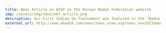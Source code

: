 ```yaml
---
title: News Article on AIGP on the Korean Baduk Federation website
img: /assets/img/news/kbf_article.png
description: Our First Indian Go Tournament was featured in the "Baduk News" section of the Korean Baduk Federation's website. You can read the news article using the link below<br><br>If that link doesn't work, please find an archive.org link <a href="https://web.archive.org/web/20230509044549/http://www.wbaduk.com/news/news_view.asp?news_no=1923&menu_div=news" target="_blank">here</a>
external_url: http://www.wbaduk.com/news/news_view.asp?news_no=1923&menu_div=news
---
```


